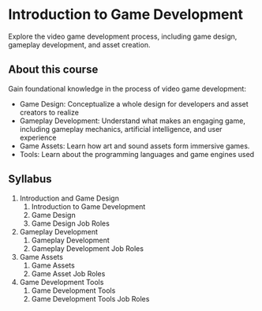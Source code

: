 # Introduction to Game Development

Explore the video game development process, including game design, gameplay development, and asset creation.

## About this course

Gain foundational knowledge in the process of video game development:

* Game Design: Conceptualize a whole design for developers and asset creators to realize
* Gameplay Development: Understand what makes an engaging game, including gameplay mechanics, artificial intelligence,
  and user experience
* Game Assets: Learn how art and sound assets form immersive games.
* Tools: Learn about the programming languages and game engines used

## Syllabus

1. Introduction and Game Design
    1. Introduction to Game Development
    2. Game Design
    3. Game Design Job Roles
2. Gameplay Development
    1. Gameplay Development
    2. Gameplay Development Job Roles
3. Game Assets
    1. Game Assets
    2. Game Asset Job Roles
4. Game Development Tools
    1. Game Development Tools
    2. Game Development Tools Job Roles
